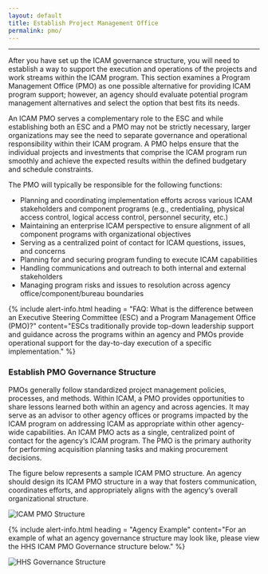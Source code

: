 ```yaml
---
layout: default
title: Establish Project Management Office
permalink: pmo/
---
```

---

After you have set up the ICAM governance structure, you will need to establish a way to support the execution and operations of the projects and work streams within the ICAM program. This section examines a Program Management Office (PMO) as one possible alternative for providing ICAM program support; however, an agency should evaluate potential program management alternatives and select the option that best fits its needs.

An ICAM PMO serves a complementary role to the ESC and while establishing both an ESC and a PMO may not be strictly necessary, larger organizations may see the need to separate governance and operational responsibility within their ICAM program. A PMO helps ensure that the individual projects and investments that comprise the ICAM program run smoothly and achieve the expected results within the defined budgetary and schedule constraints.

The PMO will typically be responsible for the following functions: 	

* Planning and coordinating implementation efforts across various ICAM stakeholders and component programs (e.g., credentialing, physical access control, logical access control, personnel security, etc.)
* Maintaining an enterprise ICAM perspective to ensure alignment of all component programs with organizational objectives
* Serving as a centralized point of contact for ICAM questions, issues, and concerns
* Planning for and securing program funding to execute ICAM capabilities
* Handling communications and outreach to both internal and external stakeholders
* Managing program risks and issues to resolution across agency office/component/bureau boundaries

{% include alert-info.html heading = "FAQ: What is the difference between an Executive Steering Committee (ESC) and a Program Management Office (PMO)?" content="ESCs traditionally provide top-down leadership support and guidance across the programs within an agency and PMOs provide operational support for the day-to-day execution of a specific implementation." %}


### Establish PMO Governance Structure

PMOs generally follow standardized project management policies, processes, and methods. Within ICAM, a PMO provides opportunities to share lessons learned both within an agency and across agencies. It may serve as an advisor to other agency offices or programs impacted by the ICAM program on addressing ICAM as appropriate within other agency-wide capabilities. An ICAM PMO acts as a single, centralized point of contact for the agency‘s ICAM program. The PMO is the primary authority for performing acquisition planning tasks and making procurement decisions.

The figure below represents a sample ICAM PMO structure. An agency should design its ICAM PMO structure in a way that fosters communication, coordinates efforts, and appropriately aligns with the agency‘s overall organizational structure.

![ICAM PMO Structure]({{site.baseurl}}/img/PMO.png)

{% include alert-info.html heading = "Agency Example" content="For an example of what an agency governance structure may look like, please view the HHS ICAM PMO Governance structure below." %}


![HHS Governance Structure]({{site.baseurl}}/img/HHS-Govern-Structure.png)
